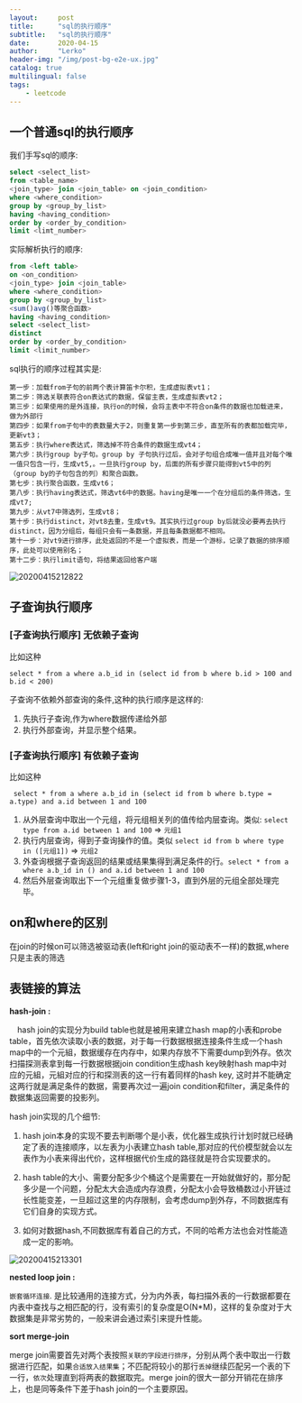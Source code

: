 ```yaml
---
layout:     post
title:      "sql的执行顺序"
subtitle:   "sql的执行顺序"
date:       2020-04-15
author:     "Lerko"
header-img: "/img/post-bg-e2e-ux.jpg"
catalog: true
multilingual: false
tags:
    - leetcode
---
```


## 一个普通sql的执行顺序

我们手写sql的顺序:

```sql
select <select_list>
from <table_name>
<join_type> join <join_table> on <join_condition>
where <where_condition>
group by <group_by_list>
having <having_condition>
order by <order_by_condition>
limit <limt_number>
```

实际解析执行的顺序:

```sql
from <left table>
on <on_condition>
<join_type> join <join_table>
where <where_condition>
group by <group_by_list>
<sum()avg()等聚合函数>
having <having_condition>
select <select_list>
distinct
order by <order_by_condition>
limit <limit_number>
```

sql执行的顺序过程其实是:

```
第一步：加载from子句的前两个表计算笛卡尔积，生成虚拟表vt1；
第二步：筛选关联表符合on表达式的数据，保留主表，生成虚拟表vt2；
第三步：如果使用的是外连接，执行on的时候，会将主表中不符合on条件的数据也加载进来，做为外部行
第四步：如果from子句中的表数量大于2，则重复第一步到第三步，直至所有的表都加载完毕，更新vt3；
第五步：执行where表达式，筛选掉不符合条件的数据生成vt4；
第六步：执行group by子句。group by 子句执行过后，会对子句组合成唯一值并且对每个唯一值只包含一行，生成vt5,。一旦执行group by，后面的所有步骤只能得到vt5中的列（group by的子句包含的列）和聚合函数。
第七步：执行聚合函数，生成vt6；
第八步：执行having表达式，筛选vt6中的数据。having是唯一一个在分组后的条件筛选，生成vt7;
第九步：从vt7中筛选列，生成vt8；
第十步：执行distinct，对vt8去重，生成vt9。其实执行过group by后就没必要再去执行distinct，因为分组后，每组只会有一条数据，并且每条数据都不相同。
第十一步：对vt9进行排序，此处返回的不是一个虚拟表，而是一个游标，记录了数据的排序顺序，此处可以使用别名；
第十二步：执行limit语句，将结果返回给客户端
```

![20200415212822](http://q8mq1hi36.bkt.clouddn.com/blog/20200415212822.png)

## 子查询执行顺序

### [子查询执行顺序] 无依赖子查询

比如这种 

```
select * from a where a.b_id in (select id from b where b.id > 100 and b.id < 200)
```

子查询不依赖外部查询的条件,这种的执行顺序是这样的:

1. 先执行子查询,作为where数据传递给外部
2. 执行外部查询，并显示整个结果。

### [子查询执行顺序] 有依赖子查询

比如这种 

```
 select * from a where a.b_id in (select id from b where b.type = a.type) and a.id between 1 and 100
```

1. 从外层查询中取出一个元组，将元组相关列的值传给内层查询。类似: `select type from a.id between 1 and 100` => `元组1`
2. 执行内层查询，得到子查询操作的值。类似 `select id from b where type in ([元组1])` => `元组2`
3. 外查询根据子查询返回的结果或结果集得到满足条件的行。`select * from a where a.b_id in () and a.id between 1 and 100`
4. 然后外层查询取出下一个元组重复做步骤1-3，直到外层的元组全部处理完毕。 


## on和where的区别

在join的时候on可以筛选被驱动表(left和right join的驱动表不一样)的数据,where只是主表的筛选

## 表链接的算法

**hash-join :**

　hash join的实现分为build table也就是被用来建立hash map的小表和probe table，首先依次读取小表的数据，对于每一行数据根据连接条件生成一个hash map中的一个元組，数据缓存在内存中，如果内存放不下需要dump到外存。依次扫描探测表拿到每一行数据根据join condition生成hash key映射hash map中对应的元組，元組对应的行和探测表的这一行有着同样的hash key, 这时并不能确定这两行就是满足条件的数据，需要再次过一遍join condition和filter，满足条件的数据集返回需要的投影列。

hash join实现的几个细节:

1. hash join本身的实现不要去判断哪个是小表，优化器生成执行计划时就已经确定了表的连接顺序，以左表为小表建立hash table,那对应的代价模型就会以左表作为小表来得出代价，这样根据代价生成的路径就是符合实现要求的。

2. hash table的大小、需要分配多少个桶这个是需要在一开始就做好的，那分配多少是一个问题，分配太大会造成内存浪费，分配太小会导致桶数过小开链过长性能变差，一旦超过这里的内存限制，会考虑dump到外存，不同数据库有它们自身的实现方式。

3. 如何对数据hash,不同数据库有着自己的方式，不同的哈希方法也会对性能造成一定的影响。

![20200415213301](http://q8mq1hi36.bkt.clouddn.com/blog/20200415213301.png)

**nested loop join :**

`嵌套循环连接`.
是比较通用的连接方式，分为内外表，每扫描外表的一行数据都要在内表中查找与之相匹配的行，没有索引的复杂度是O(N*M)，这样的复杂度对于大数据集是非常劣势的，一般来讲会通过索引来提升性能。　


**sort merge-join**

merge join需要首先对两个表按照`关联的字段进行排序`，分别从两个表中取出一行数据进行匹配，如果`合适放入结果集`；不匹配将较小的那行`丢掉`继续匹配另一个表的下一行，`依次`处理直到将两表的数据取完。merge join的很大一部分开销花在排序上，也是同等条件下差于hash join的一个主要原因。